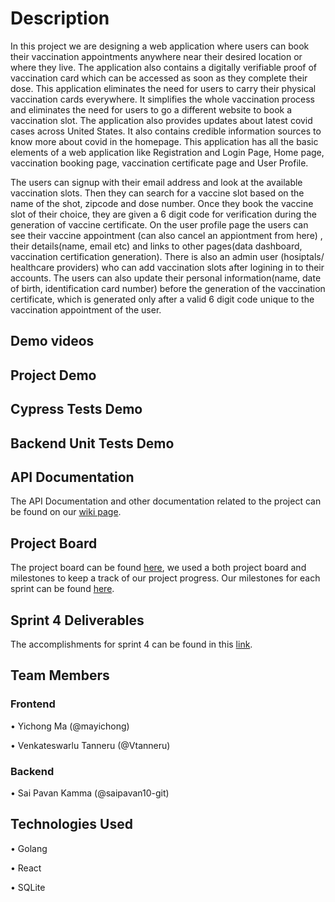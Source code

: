 # Description
In this project we are designing a web application where users can book their vaccination appointments anywhere near their desired location or where they live. The application also contains a digitally verifiable proof of vaccination card which can be accessed as soon as they complete their dose. This application eliminates the need for users to carry their physical vaccination cards everywhere. It simplifies the whole vaccination process and eliminates the need for users to go a different website to book a vaccination slot. The application also provides updates about latest covid cases across United States. It also contains credible information sources to know more about covid in the homepage. This application has all the basic elements of a web application like Registration and Login Page, Home page, vaccination booking page, vaccination certificate page and User Profile.

  The users can signup with their email address and look at the available vaccination slots. Then they can search for a vaccine slot based on the name of the shot, zipcode and dose number. Once they book the vaccine slot of their choice, they are given a 6 digit code for verification during the generation of vaccine certificate. On the user profile page the users can see their vaccine appointment (can also cancel an appiontment from here) , their details(name, email etc) and links to other pages(data dashboard, vaccination certification generation). There is also an admin user (hosiptals/ healthcare providers) who can add vaccination slots after logining in to their accounts. The users can also update their personal information(name, date of birth, identification card number) before the generation of the vaccination certificate, which is generated only after a valid 6 digit code unique to the vaccination appointment of the user. 



## Demo videos

## Project Demo

## Cypress Tests Demo

## Backend Unit Tests Demo

## API Documentation
The API Documentation and other documentation related to the project can be found on our [wiki page](https://github.com/saipavan10-git/COVID-19-Vaccination-Portal/wiki).

## Project Board
 The project board can be found [here](https://github.com/saipavan10-git/COVID-19-Vaccination-Portal/projects/1), we used a both project board and milestones to keep a track of our project progress. Our milestones for each sprint can be found [here](https://github.com/saipavan10-git/COVID-19-Vaccination-Portal/milestones?state=closed).

## Sprint 4 Deliverables
The accomplishments for sprint 4 can be found in this [link](https://github.com/saipavan10-git/COVID-19-Vaccination-Portal/blob/main/Sprint%204/Sprint%204.md).

## Team Members

### Frontend
• Yichong Ma (@mayichong)

•	Venkateswarlu Tanneru (@Vtanneru)
### Backend
•	Sai Pavan Kamma (@saipavan10-git)


## Technologies Used

•	Golang

•	React

•	SQLite
